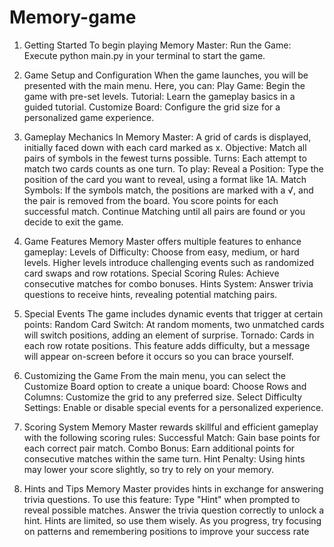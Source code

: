 # Memory-game 
1. Getting Started
To begin playing Memory Master:
Run the Game: Execute python main.py in your terminal to start the game.

2. Game Setup and Configuration
When the game launches, you will be presented with the main menu. Here, you can:
Play Game: Begin the game with pre-set levels.
Tutorial: Learn the gameplay basics in a guided tutorial.
Customize Board: Configure the grid size for a personalized game experience.

3. Gameplay Mechanics
In Memory Master:
A grid of cards is displayed, initially faced down with each card marked as x.
Objective: Match all pairs of symbols in the fewest turns possible.
Turns: Each attempt to match two cards counts as one turn.
To play:
Reveal a Position: Type the position of the card you want to reveal, using a format like 1A.
Match Symbols: If the symbols match, the positions are marked with a √, and the pair is removed from the board. You score points for each successful match.
Continue Matching until all pairs are found or you decide to exit the game.


4. Game Features
Memory Master offers multiple features to enhance gameplay:
Levels of Difficulty: Choose from easy, medium, or hard levels. Higher levels introduce challenging events such as randomized card swaps and row rotations.
Special Scoring Rules: Achieve consecutive matches for combo bonuses.
Hints System: Answer trivia questions to receive hints, revealing potential matching pairs.


5. Special Events
The game includes dynamic events that trigger at certain points:
Random Card Switch: At random moments, two unmatched cards will switch positions, adding an element of surprise.
Tornado: Cards in each row rotate positions. This feature adds difficulty, but a message will appear on-screen before it occurs so you can brace yourself.

6. Customizing the Game
From the main menu, you can select the Customize Board option to create a unique board:
Choose Rows and Columns: Customize the grid to any preferred size.
Select Difficulty Settings: Enable or disable special events for a personalized experience.


7. Scoring System
Memory Master rewards skillful and efficient gameplay with the following scoring rules:
Successful Match: Gain base points for each correct pair match.
Combo Bonus: Earn additional points for consecutive matches within the same turn.
Hint Penalty: Using hints may lower your score slightly, so try to rely on your memory.


8. Hints and Tips
Memory Master provides hints in exchange for answering trivia questions. To use this feature:
Type "Hint" when prompted to reveal possible matches.
Answer the trivia question correctly to unlock a hint.
Hints are limited, so use them wisely. As you progress, try focusing on patterns and remembering positions to improve your success rate
